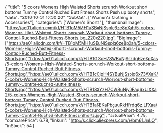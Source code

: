 {
	"title": "5 colors Womens High Waisted Shorts scrunch Workout short bottoms Tummy Control Ruched Butt Fitness Shorts Push up booty shorts",
	"date": "2018-10-31 10:30:20",
	"SubCat": ["Women's Clothing & Accessories"],
	"categories": ["Women's Shorts"],
	"thumbnailImage": "https://ae01.alicdn.com/kf/HTB1oM5MH1uSBuNjSsplq6ze8pXah/5-colors-Womens-High-Waisted-Shorts-scrunch-Workout-short-bottoms-Tummy-Control-Ruched-Butt-Fitness-Shorts.jpg_220x220.jpg",
	"BigImage": ["https://ae01.alicdn.com/kf/HTB1oM5MH1uSBuNjSsplq6ze8pXah/5-colors-Womens-High-Waisted-Shorts-scrunch-Workout-short-bottoms-Tummy-Control-Ruched-Butt-Fitness-Shorts.jpg","https://ae01.alicdn.com/kf/HTB1G.3oH7SWBuNjSszdq6zeSpXas/5-colors-Womens-High-Waisted-Shorts-scrunch-Workout-short-bottoms-Tummy-Control-Ruched-Butt-Fitness-Shorts.jpg","https://ae01.alicdn.com/kf/HTB1cOjpH4SYBuNjSspjq6x73VXaK/5-colors-Womens-High-Waisted-Shorts-scrunch-Workout-short-bottoms-Tummy-Control-Ruched-Butt-Fitness-Shorts.jpg","https://ae01.alicdn.com/kf/HTB18SYzH7CWBuNjy0Faq6xUlXXa2/5-colors-Womens-High-Waisted-Shorts-scrunch-Workout-short-bottoms-Tummy-Control-Ruched-Butt-Fitness-Shorts.jpg","https://ae01.alicdn.com/kf/HTB1a6EKaPbguuRkHFrdq6z.LFXaa/5-colors-Womens-High-Waisted-Shorts-scrunch-Workout-short-bottoms-Tummy-Control-Ruched-Butt-Fitness-Shorts.jpg"],
	"actualPrice": 4.75,
	"comparePrice": 6.78,
	"linkurl": "http://s.click.aliexpress.com/e/bm61JmLO",
	"inStock": 54
}
